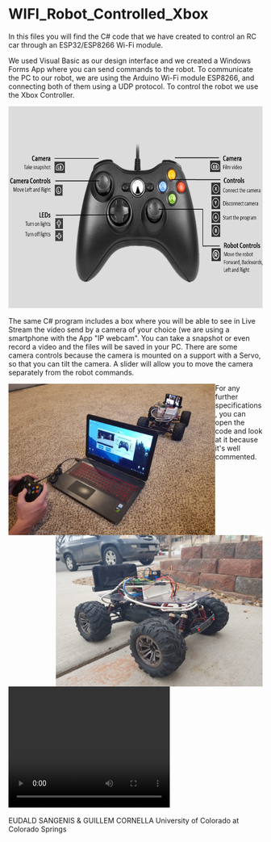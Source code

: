 # WIFI_Robot_Controlled_Xbox

In this files you will find the C# code that we have created to control an RC car through an ESP32/ESP8266 Wi-Fi module.

We used Visual Basic as our design interface and we created a Windows Forms App where you can send commands to the robot. To communicate the PC to our robot, we are using the Arduino Wi-Fi module ESP8266, and connecting both of them using a UDP protocol. To control the robot we use the Xbox Controller.

<p align = "center">
  <img width="700" height="400" src="assets/xbox_controls.png">
</p>

The same C# program includes a box where you will be able to see in Live Stream the video send by a camera of your choice (we are using a smartphone with the App "IP webcam". You can take a snapshot or even record a video and the files will be saved in your PC. There are some camera controls because the camera is mounted on a support with a Servo, so that you can tilt the camera. A slider will allow you to move the camera separately from the robot commands.

<p align = "center">
  <img align = "left" width="410" height="300" src="assets/im_1.jpeg">
  <img align = "right" width="410" height="300" src="assets/im_2.jpeg">
</p>


For any further specifications, you can open the code and look at it because it's well commented.

<video width="320" height="240">
  <source src="assets/Xbox_Controller.mp4">
</video>

EUDALD SANGENIS & GUILLEM CORNELLA University of Colorado at Colorado Springs
